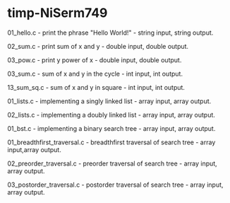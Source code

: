 # timp-NiSerm749
01_hello.c - print the phrase "Hello World!" - string input, string output.

02_sum.c - print sum of x and y - double input, double output.
          
03_pow.c - print y power of x - double input, double output.

03_sum.c - sum of x and y in the cycle - int input, int output.

13_sum_sq.c - sum of x and y in square - int input, int output.   

01_lists.c - implementing a singly linked list - array input, array output.

02_lists.c - implementing a doubly linked list - array input, array output.

01_bst.c - implementing a binary search tree - array input, array output.

01_breadthfirst_traversal.c - breadthfirst traversal of search tree - array input,array output.

02_preorder_traversal.c - preorder traversal of search tree - array input, array output.

03_postorder_traversal.c - postorder traversal of search tree - array input, array output.
